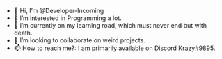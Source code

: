 - 👋 Hi, I’m @Developer-Incoming
- 👀 I’m interested in Programming a lot.
- 🌱 I’m currently on my learning road, which must never end but with death.
- 💞️ I’m looking to collaborate on weird projects.
- 📫 How to reach me?: I am primarily available on Discord [Krazy#9895](https://discord.com/users/266512529746952192).

<!---
Developer-Incoming/Developer-Incoming is a ✨ special ✨ repository because its `README.md` (this file) appears on your GitHub profile.
You can click the Preview link to take a look at your changes.
--->
